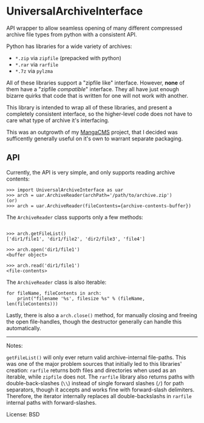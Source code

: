 UniversalArchiveInterface
=========================

API wrapper to allow seamless opening of many different compressed archive file
types from python with a consistent API.

Python has libraries for a wide variety of archives:
 - `*.zip` via `zipfile` (prepacked with python)
 - `*.rar` via `rarfile`
 - `*.7z` via `pylzma`

All of these libraries support a "zipfile like" interface. However, **none**
of them have a "zipfile *compatible*" interface. They all have just enough
bizarre quirks that code that is written for one will not work with another.

This library is intended to wrap all of these libraries, and present a
completely consistent interface, so the higher-level code does not have to care
what type of archive it's interfacing.

This was an outgrowth of my [MangaCMS](https://github.com/fake-name/MangaCMS/)
project, that I decided was sufficently generally useful on it's own
to warrant separate packaging.



API
---

Currently, the API is very simple, and only supports reading archive contents:

```
>>> import UniversalArchiveInterface as uar
>>> arch = uar.ArchiveReader(archPath='/path/to/archive.zip')
(or)
>>> arch = uar.ArchiveReader(fileContents={archive-contents-buffer})
```

The `ArchiveReader` class supports only a few methods:

```

>>> arch.getFileList()
['dir1/file1', 'dir1/file2', 'dir2/file3', 'file4']

>>> arch.open('dir1/file1')
<buffer object>

>>> arch.read('dir1/file1')
<file-contents>

```

The `ArchiveReader` class is also iterable:

```
for fileName, fileContents in arch:
    print("filename '%s', filesize %s" % (fileName, len(fileContents)))

```

Lastly, there is also a `arch.close()` method, for manually closing and freeing
the open file-handles, though the destructor generally can handle this
automatically.

---

Notes:

`getFileList()` will only ever return valid archive-internal file-paths. This
was one of the major problem sources that initially led to this libraries'
creation: `rarfile` returns both files and directories when used as an
iterable, while `zipfile` does not. The `rarfile` library also returns paths
with double-back-slashes (`\\`) instead of single forward slashes (`/`) for
path separators, though it accepts and works fine with forward-slash delimiters.
Therefore, the iterator internally replaces all double-backslashs in `rarfile`
internal paths with forward-slashes.


License:
BSD


